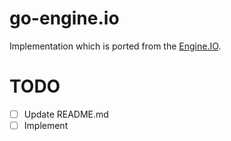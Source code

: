 # go-engine.io

Implementation which is ported from the [Engine.IO](https://github.com/socketio/engine.io).

# TODO

- [ ] Update README.md
- [ ] Implement
